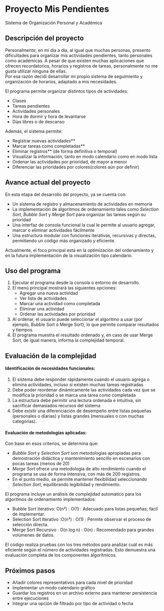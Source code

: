 # Proyecto Mis Pendientes 

Sistema de Organización Personal y Académica  

## Descripción del proyecto  

Personalmente, en mi día a día, al igual que muchas personas, presento dificultades para organizar mis actividades pendientes, tanto personales como académicas. A pesar de que existen muchas aplicaciones que ofrecen recordatorios, horarios y registros de tareas, personalmente no me gusta utilizar ninguna de ellas.  
Por esa razón decidí desarrollar mi propio sistema de seguimiento y organización de horarios, adaptado a mis necesidades.  

El programa permite organizar distintos tipos de actividades:  
- Clases  
- Tareas pendientes  
- Actividades personales  
- Hora de dormir y hora de levantarse 
- Días libres o de descanso  

Además, el sistema permite:  
- Registrar nuevas actividades**  
- Marcar tareas como completadas**  
- Eliminar registros** (de forma definitiva o temporal)  
- Visualizar la información, tanto en modo calendario como en modo lista  
- Ordenar las actividades por prioridad, de mayor a menor 
- Diferenciar las prioridades por colores(colores aún por definir)  


## Avance actual del proyecto  

En esta etapa del desarrollo del proyecto, ya se cuenta con:  
- Un sistema de registro y almacenamiento de actividades en memoria  
- La implementación de algoritmos de ordenamiento tales como *Selection Sort*, *Bubble Sort* y *Merge Sort* para organizar las tareas según su prioridad 
- Una interfaz de consola funcional la cual le permite al usuario agregar, marcar o eliminar actividades fácilmente 
- Una estructura modular con funciones iterativas, recursivas y directas, permitiendo un código más organizado y eficiente.  

Actualmente, el foco principal está en la optimización del ordenamiento y en la futura implementación de la visualización tipo calendario.  

## Uso del programa  

1. Ejecutar el programa desde la consola o entorno de desarrollo.  
2. El menú principal mostrará las siguientes opciones:  
   - Agregar una nueva actividad  
   - Ver lista de actividades  
   - Marcar una actividad como completada  
   - Eliminar una actividad  
   - Ordenar las actividades por prioridad  
3. Al ordenar, el usuario puede seleccionar el algoritmo a usar (por ejemplo, Bubble Sort o Merge Sort), lo que permite comparar resultados y tiempos.  
4. El programa muestra el resultado ordenado y, en caso de usar Merge Sort, de igual manera, informa la complejidad temporal.  

## Evaluación de la complejidad
#### Identificación de necesidades funcionales:

1. El sistema debe responder rápidamente cuando el usuario agrega o elimina actividades, incluso si existen muchas tareas registradas 
2. Debe poder reordenar dinámicamente las actividades cada vez que se modifica la prioridad o se marca una tarea como completada 
3. La estructura debe permitir una lectura ordenada e intuitiva, sin sacrificar demasiados recursos del sistema  
4. Debe existir una diferenciación de desempeño entre listas pequeñas (personales o diarias) y listas grandes (mensuales o con muchas categorías).  

#### Evaluación de metodologías aplicadas:

Con base en esos criterios, se determina que:  
- *Bubble Sort* y *Selection Sort* son metodologías apropiadas para demostración didáctica y mantenimiento sencillo en escenarios con pocas tareas (menos de 20) 
- *Merge Sort* ofrece una metodología de alto rendimiento cuando el programa se usa de forma intensiva, con más de 200 registros.  
- En el punto medio, se permite mantener flexibilidad seleccionando *Selection Sort*, equilibrando legibilidad y rendimiento.  
 
El programa incluye un análisis de complejidad automatico para los algoritmos de ordenamiento implementados:  

- Bubble Sort Iterativo: O(n²) : O(1) : Adecuado para listas pequeñas; fácil de implementar.
- Selection Sort Iterativo :O(n²) : O(1) : Permite observar el proceso de selección directa. 
- Merge Sort Recursivo : O(n log n) : O(n) : Recomendado para grandes volúmenes de datos. 

El código realiza pruebas con los tres métodos para analizar cuál es más eficiente según el número de actividades registradas. Esto demuestra una evaluación completa de los componentes algorítmicos.  



##  Próximos pasos 

- Añadir colores representativos para cada nivel de prioridad 
- Implementar un modo calendario gráfico
- Guardar los registros en un archivo externo para mantener persistencia entre ejecuciones
- Integrar una opción de filtrado por tipo de actividad o fecha
